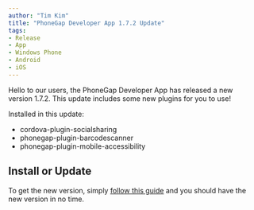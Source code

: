 ```yaml
---
author: "Tim Kim"
title: "PhoneGap Developer App 1.7.2 Update"
tags:
- Release
- App
- Windows Phone
- Android
- iOS
---
```


Hello to our users, the PhoneGap Developer App has released a new version 1.7.2. This update includes some new plugins for you to use! 

Installed in this update:
- cordova-plugin-socialsharing
- phonegap-plugin-barcodescanner
- phonegap-plugin-mobile-accessibility

## Install or Update

To get the new version, simply [follow this guide](http://docs.phonegap.com/references/developer-app/update-version/) and you should have the new version in no time.
